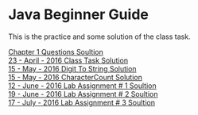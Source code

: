 # Java Beginner Guide
This is the practice and some solution of the class task.

[Chapter 1 Questions Soultion](https://github.com/hassanshahzadaheer/JavaBeginnerGuide/tree/master/chapter1/SelfTest) <br>
[23 - April - 2016 Class Task Solution](https://github.com/hassanshahzadaheer/JavaBeginnerGuide/blob/master/ClassTask/Game.java) <br>
[15 - May - 2016 Digit To String Solution](https://github.com/hassanshahzadaheer/JavaBeginnerGuide/blob/master/ClassTask/DigitToString.java) <br>
[15 - May - 2016 CharacterCount Solution](https://github.com/hassanshahzadaheer/JavaBeginnerGuide/blob/master/ClassTask/CharacterCount.java) <br>
[12 - June - 2016 Lab Assignment # 1 Soultion ](https://github.com/hassanshahzadaheer/JavaBeginnerGuide/tree/master/Lab%20Assignments/AssignmetOne) <br>
[19 - June - 2016 Lab Assignment # 2 Soultion ](https://github.com/hassanshahzadaheer/JavaBeginnerGuide/tree/master/Lab%20Assignments/AssignmentTwo) <br>
[17 - July - 2016 Lab Assignment # 3 Soultion ](https://github.com/hassanshahzadaheer/JavaBeginnerGuide/tree/master/Lab%20Assignments/AssingmentThree) <br>



